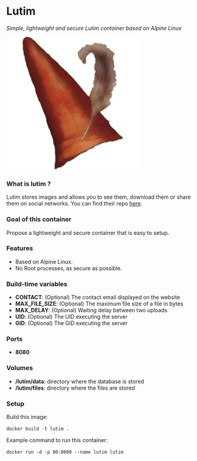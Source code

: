 Lutim
========
*Simple, lightweight and secure Lutim container based on Alpine Linux*

![lutim](lutim.png)

### What is lutim ?
Lutim stores images and allows you to see them, download them or share them on social networks.
You can find their repo [here](https://framagit.org/luc/lutim).

### Goal of this container
Propose a lightweight and secure container that is easy to setup.

### Features
- Based on Alpine Linux.
- No Root processes, as secure as possible.

### Build-time variables
- **CONTACT**: (Optional) The contact email displayed on the website
- **MAX_FILE_SIZE**: (Optional) The maximum file size of a file in bytes
- **MAX_DELAY**: (Optional) Waiting delay between two uploads
- **UID**: (Optional) The UID executing the server
- **GID**: (Optional) The GID executing the server

### Ports
- **8080**

### Volumes
- **/lutim/data**: directory where the database is stored
- **/lutim/files**: directory where the files are stored

### Setup
Build this image:
```
docker build -t lutim .
```
Example command to run this container:
```
docker run -d -p 80:8080 --name lutim lutim
```
